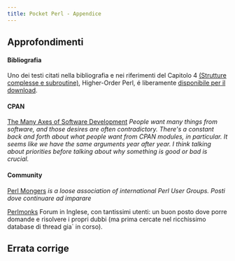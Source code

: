 ```yaml
---
title: Pocket Perl - Appendice
---
```


## Approfondimenti

#### Bibliografia

Uno dei testi citati nella bibliografia e nei riferimenti del Capitolo
4 [(Strutture complesse e
subroutine)](/pocketperl/strutture_complesse_e_subroutine.html),
Higher-Order Perl, é liberamente [disponibile per il
download](http://hop.perl.plover.com/book/).

#### CPAN

[The Many Axes of Software
Development](http://blog.urth.org/2008/12/the-many-axes-of-software-development.html)
*People want many things from software, and those desires are often
contradictory. There's a constant back and forth about what people
want from CPAN modules, in particular. It seems like we have the same
arguments year after year. I think talking about priorities before
talking about why something is good or bad is crucial.*

#### Community

[Perl Mongers](http://www.pm.org/) *is a loose association of international Perl User Groups.
Posti dove continuare ad imparare* 

[Perlmonks](http://www.perlmonks.org/) Forum in Inglese, con tantissimi utenti: un buon posto dove
porre domande e risolvere i propri dubbi (ma prima cercate nel
ricchissimo database di thread gia` in corso).

## Errata corrige